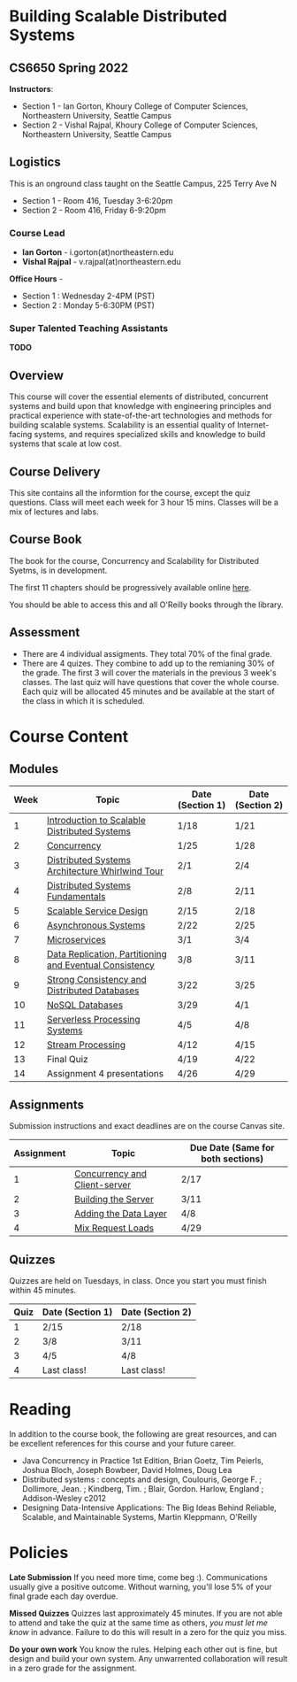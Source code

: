# Building Scalable Distributed Systems

## CS6650 Spring 2022
**Instructors**: 
* Section 1 - Ian Gorton, Khoury College of Computer Sciences, Northeastern University, Seattle Campus
* Section 2 - Vishal Rajpal, Khoury College of Computer Sciences, Northeastern University, Seattle Campus

## Logistics
This is an onground class taught on the Seattle Campus, 225 Terry Ave N
* Section 1 - Room 416, Tuesday 3-6:20pm
* Section 2 - Room 416, Friday 6-9:20pm

### Course Lead
* **Ian Gorton** - i.gorton(at)northeastern.edu
* **Vishal Rajpal** - v.rajpal(at)northeastern.edu

**Office Hours** - 
* Section 1 : Wednesday 2-4PM (PST)
* Section 2 : Monday 5-6:30PM (PST)

### Super Talented Teaching Assistants
**TODO**

## Overview
This course will cover the essential elements of distributed, concurrent systems and build upon that
knowledge with engineering principles and practical experience with state-of-the-art technologies and
methods for building scalable systems. Scalability is an essential quality of Internet-facing systems, and
requires specialized skills and knowledge to build systems that scale at low cost. 

## Course Delivery
This site contains all the informtion for the course, except the quiz questions.
Class will meet each week for 3 hour 15 mins. Classes will be a mix of lectures and labs.

## Course Book
The book for the course, Concurrency and Scalability for Distributed Syetms, is in development. 

The first 11 chapters should be progressively available online [here](https://www.oreilly.com/library/view/concurrency-and-scalability/9781098106058/).

You should be able to access this and all O'Reilly books through the library. 

## Assessment
* There are 4 individual assigments. They total 70% of the final grade.
* There are 4 quizes.  They combine to add up to the remianing 30% of the grade. The first 3 will cover the materials in the previous 3 week's classes. The last quiz will have questions that cover the whole course. Each quiz will be allocated 45 minutes and be available at the start of the class in which it is scheduled.

# Course Content

## Modules

Week | Topic | Date (Section 1) | Date (Section 2)
---- | ----- | ---- | ----
1  | [Introduction to Scalable Distributed Systems](https://gortonator.github.io/bsds-6650/Week-1) | 1/18 | 1/21
2  | [Concurrency](http://gortonator.github.io/bsds-6650/Week-2) | 1/25 | 1/28
3  | [Distributed Systems Architecture Whirlwind Tour](http://gortonator.github.io/bsds-6650/Week-3) | 2/1 | 2/4
4  | [Distributed Systems Fundamentals](http://gortonator.github.io/bsds-6650/Week-4) | 2/8 | 2/11
5  | [Scalable Service Design](http://gortonator.github.io/bsds-6650/Week-5) | 2/15 | 2/18
6  | [Asynchronous Systems](http://gortonator.github.io/bsds-6650/Week-6) | 2/22 | 2/25
7  | [Microservices](http://gortonator.github.io/bsds-6650/Week-7) | 3/1 | 3/4
8  | [Data Replication, Partitioning and Eventual Consistency](http://gortonator.github.io/bsds-6650/Week-8) | 3/8 | 3/11
9  | [Strong Consistency and Distributed Databases](http://gortonator.github.io/bsds-6650/Week-9) | 3/22 | 3/25
10 | [NoSQL Databases](http://gortonator.github.io/bsds-6650/Week-10) | 3/29 | 4/1
11 | [Serverless Processing Systems](http://gortonator.github.io/bsds-6650/Week-11) | 4/5 | 4/8
12 | [Stream Processing](http://gortonator.github.io/bsds-6650/Week-12) | 4/12 | 4/15
13 | Final Quiz  | 4/19 | 4/22
14 | Assignment 4 presentations | 4/26 | 4/29

## Assignments
Submission instructions and exact deadlines are on the course Canvas site. 

Assignment | Topic | Due Date (Same for both sections)
---------- | ----- | --------
1 | [Concurrency and Client-server](https://gortonator.github.io/bsds-6650/assignments-2021/Assignment-1) | 2/17 
2 | [Building the Server](https://gortonator.github.io/bsds-6650/assignments-2021/Assignment-2) | 3/11 
3 | [Adding the Data Layer](https://gortonator.github.io/bsds-6650/assignments-2021/Assignment-3) | 4/8 
4 | [Mix Request Loads](https://gortonator.github.io/bsds-6650/assignments-2021/Assignment-4) | 4/29

## Quizzes
Quizzes are held on Tuesdays, in class. Once you start you must finish within 45 minutes. 

Quiz | Date (Section 1) | Date (Section 2)
---- | ---- | ----
1 | 2/15 | 2/18
2 | 3/8 | 3/11
3 | 4/5 | 4/8
4 | Last class! | Last class!

# Reading
In addition to the course book,  the following are great resources, and can be excellent references for this course and your future career.

* Java Concurrency in Practice 1st Edition, Brian Goetz, Tim Peierls, Joshua Bloch, Joseph Bowbeer, David Holmes, Doug Lea
* Distributed systems : concepts and design, Coulouris, George F. ; Dollimore, Jean. ; Kindberg, Tim. ; Blair, Gordon. Harlow, England ; Addison-Wesley c2012
* Designing Data-Intensive Applications: The Big Ideas Behind Reliable, Scalable, and Maintainable Systems, Martin Kleppmann, O'Reilly

# Policies

**Late Submission**
If you need more time, come beg :). Communications usually give a positive outcome.
Without warning, you'll lose 5% of your final grade each day overdue. 

**Missed Quizzes**
Quizzes last approximately 45 minutes. If you are not able to attend and take the quiz at the same time as others, _you must let me know_ in advance. Failure to do this will result in a zero for the quiz you miss. 

**Do your own work**
You know the rules. Helping each other out is fine, but design and build your own system. Any unwarrented collaboration will result in a zero grade for the assignment. 


